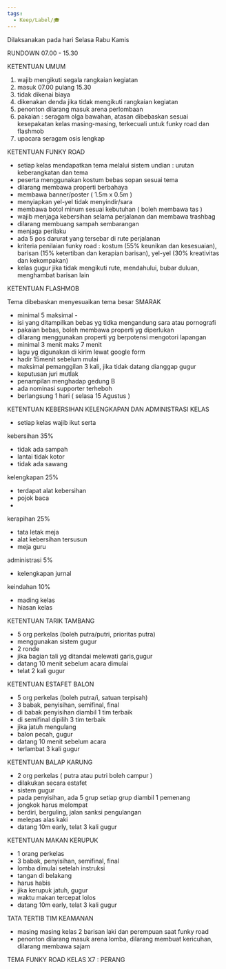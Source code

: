 ```yaml
---
tags:
  - Keep/Label/🎓
---
```


Dilaksanakan pada hari Selasa Rabu Kamis

RUNDOWN 07.00 - 15.30

KETENTUAN UMUM

1. wajib mengikuti segala rangkaian kegiatan
2. masuk 07.00 pulang 15.30
3. tidak dikenai biaya
4. dikenakan denda jika tidak mengikuti rangkaian kegiatan
5. penonton dilarang masuk arena perlombaan
6. pakaian : seragam olga bawahan, atasan dibebaskan sesuai kesepakatan kelas masing-masing, terkecuali untuk funky road dan flashmob
7. upacara seragam osis lengkap

KETENTUAN FUNKY ROAD

- setiap kelas mendapatkan tema melalui sistem undian : urutan keberangkatan dan tema
- peserta menggunakan kostum bebas sopan sesuai tema
- dilarang membawa properti berbahaya
- membawa banner/poster ( 1.5m x 0.5m )
- menyiapkan yel-yel tidak menyindir/sara
- membawa botol minum sesuai kebutuhan ( boleh membawa tas )
- wajib menjaga kebersihan selama perjalanan dan membawa trashbag
- dilarang membuang sampah sembarangan
- menjaga perilaku
- ada 5 pos darurat yang tersebar di rute perjalanan
- kriteria penilaian funky road : kostum (55% keunikan dan kesesuaian), barisan (15% ketertiban dan kerapian barisan), yel-yel (30% kreativitas dan kekompakan)
- kelas gugur jika tidak mengikuti rute, mendahului, bubar duluan, menghambat barisan lain

KETENTUAN FLASHMOB 

Tema dibebaskan menyesuaikan tema besar SMARAK

- minimal 5 maksimal -
- isi yang ditampilkan bebas yg tidka mengandung sara atau pornografi
- pakaian bebas, boleh membawa properti yg diperlukan
- dilarang menggunakan properti yg berpotensi mengotori lapangan
- minimal 3 menit maks 7 menit
- lagu yg digunakan di kirim lewat google form
- hadir 15menit sebelum mulai
- maksimal pemanggilan 3 kali, jika tidak datang dianggap gugur
- keputusan juri mutlak
- penampilan menghadap gedung B
- ada nominasi supporter terheboh 
- berlangsung 1 hari ( selasa 15 Agustus )

KETENTUAN KEBERSIHAN KELENGKAPAN DAN ADMINISTRASI KELAS

- setiap kelas wajib ikut serta

kebersihan 35%
- tidak ada sampah
- lantai tidak kotor
- tidak ada sawang

kelengkapan 25%
- terdapat alat kebersihan
- pojok baca
- 

kerapihan 25%
- tata letak meja
- alat kebersihan tersusun
- meja guru

administrasi 5%
- kelengkapan jurnal

keindahan 10%
- mading kelas
- hiasan kelas

KETENTUAN TARIK TAMBANG

- 5 org perkelas (boleh putra/putri, prioritas putra)
- menggunakan sistem gugur
- 2 ronde
- jika bagian tali yg ditandai melewati garis,gugur
- datang 10 menit sebelum acara dimulai
- telat 2 kali gugur

KETENTUAN ESTAFET BALON

- 5 org perkelas (boleh putra/i, satuan terpisah)
- 3 babak, penyisihan, semifinal, final
- di babak penyisihan diambil 1 tim terbaik
- di semifinal dipilih 3 tim terbaik
- jika jatuh mengulang
- balon pecah, gugur
- datang 10 menit sebelum acara
- terlambat 3 kali gugur

KETENTUAN BALAP KARUNG

- 2 org perkelas ( putra atau putri boleh campur )
- dilakukan secara estafet
- sistem gugur
- pada penyisihan, ada 5 grup setiap grup diambil 1 pemenang
- jongkok harus melompat
- berdiri, berguling, jalan sanksi pengulangan
- melepas alas kaki
- datang 10m early, telat 3 kali gugur

KETENTUAN MAKAN KERUPUK

- 1 orang perkelas
- 3 babak, penyisihan, semifinal, final
- lomba dimulai setelah instruksi
- tangan di belakang
- harus habis
- jika kerupuk jatuh, gugur
- waktu makan tercepat lolos
- datang 10m early, telat 3 kali gugur

TATA TERTIB TIM KEAMANAN

- masing masing kelas 2 barisan laki dan perempuan saat funky road
- penonton dilarang masuk arena lomba, dilarang membuat kericuhan, dilarang membawa sajam

TEMA FUNKY ROAD KELAS X7 :
PERANG 